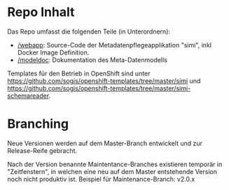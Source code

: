 # Repo Inhalt

Das Repo umfasst die folgenden Teile (in Unterordnern):
* [/webapp](webapp): Source-Code der Metadatenpflegeapplikation "simi", inkl Docker Image Definition.
* [/modeldoc](modeldoc): Dokumentation des Meta-Datenmodells

Templates für den Betrieb in OpenShift sind unter
https://github.com/sogis/openshift-templates/tree/master/simi
und https://github.com/sogis/openshift-templates/tree/master/simi-schemareader.

# Branching

Neue Versionen werden auf dem Master-Branch entwickelt und zur Release-Reife gebracht.

Nach der Version benannte Maintentance-Branches existieren temporär in "Zeitfenstern", in welchen eine neu auf dem Master entstehende Version noch nicht produktiv ist. Beispiel für Maintenance-Branch: v2.0.x

